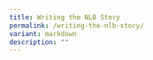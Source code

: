 ```yaml
---
title: Writing the NLB Story
permalink: /writing-the-nlb-story/
variant: markdown
description: ""
---
```

